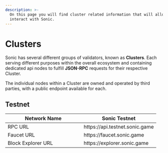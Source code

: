 ```yaml
---
description: >-
  On this page you will find cluster related information that will allow you to
  interact with Sonic.
---
```


# Clusters

Sonic has several different groups of validators, known as **Clusters**. Each serving different purposes within the overall ecosystem and containing dedicated api nodes to fulfill **JSON-RPC** requests for their respective Cluster.

The individual nodes within a Cluster are owned and operated by third parties, with a public endpoint available for each.

## Testnet

<table><thead><tr><th width="227">Network Name</th><th>Sonic Testnet</th></tr></thead><tbody><tr><td>RPC URL</td><td>https://api.testnet.sonic.game</td></tr><tr><td>Faucet URL</td><td>https://faucet.sonic.game</td></tr><tr><td>Block Explorer URL</td><td>https://explorer.sonic.game</td></tr></tbody></table>
